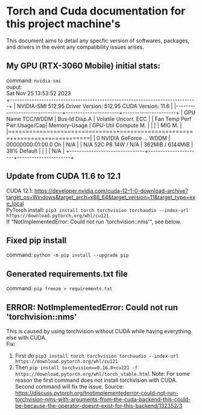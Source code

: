 # Torch and Cuda documentation for this project machine's
This document aims to detail any specfic version of softwares, packages, and drivers in the event any compatibility issues arises.

## My GPU (RTX-3060 Mobile) initial stats:
command: ```nvidia-smi```  
ouput:   
Sat Nov 25 13:53:52 2023  
+-----------------------------------------------------------------------------+
| NVIDIA-SMI 512.95       Driver Version: 512.95       CUDA Version: 11.6     |
|-------------------------------+----------------------+----------------------+
| GPU  Name            TCC/WDDM | Bus-Id        Disp.A | Volatile Uncorr. ECC |
| Fan  Temp  Perf  Pwr:Usage/Cap|         Memory-Usage | GPU-Util  Compute M. |
|                               |                      |               MIG M. |
|===============================+======================+======================|
|   0  NVIDIA GeForce ... WDDM  | 00000000:01:00.0  On |                  N/A |
| N/A   52C    P8    14W /  N/A |    362MiB /  6144MiB |     38%      Default |
|                               |                      |                  N/A |
+-------------------------------+----------------------+----------------------+

## Update from CUDA 11.6 to 12.1  
CUDA 12.1: https://developer.nvidia.com/cuda-12-1-0-download-archive?target_os=Windows&target_arch=x86_64&target_version=11&target_type=exe_local  
PyTorch install: ```pip3 install torch torchvision torchaudio --index-url https://download.pytorch.org/whl/cu121```  
If "NotImplementedError: Could not run 'torchvision::nms'", see below.  

## Fixed pip install
command: ```python -m pip install --upgrade pip```  

## Generated requirements.txt file
command: ```pip freeze > requirements.txt```  

## ERROR: NotImplementedError: Could not run 'torchvision::nms'
This is caused by using torchvision without CUDA while having everything else with CUDA.   
Fix:   
1. First do ``````pip3 install torch torchvision torchaudio --index-url https://download.pytorch.org/whl/cu121``````
2. Then ```pip install torchvision==0.16.0+cu121 -f https://download.pytorch.org/whl/torch_stable.html```
Note: For some reason the first command does not install torchvision with CUDA. Second command will fix the issue.
Source: https://discuss.pytorch.org/tnotimplementederror-could-not-run-torchvision-nms-with-arguments-from-the-cuda-backend-this-could-be-because-the-operator-doesnt-exist-for-this-backend/132352/3

